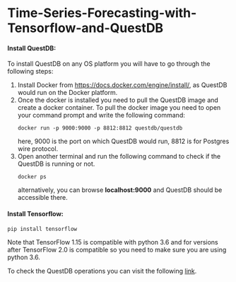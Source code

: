 # Time-Series-Forecasting-with-Tensorflow-and-QuestDB

#### Install QuestDB:

To install QuestDB on any OS platform you will have to go through the following steps:
1. Install Docker from https://docs.docker.com/engine/install/, as QuestDB would run on the Docker platform.
2. Once the docker is installed you need to pull the QuestDB image and create a docker container. To pull the docker image you need to open your command prompt and write the following command:
    ```
    docker run -p 9000:9000 -p 8812:8812 questdb/questdb
    ```
    here, 9000 is the port on which QuestDB would run, 8812 is for Postgres wire protocol. 
3. Open another terminal and run the following command to check if the QuestDB is running or not.
    ```
    docker ps
    ```
    alternatively, you can browse **localhost:9000** and QuestDB should be accessible there. 
    
#### Install Tensorflow:
```
pip install tensorflow
```
Note that TensorFlow 1.15 is compatible with python 3.6 and for versions after TensorFlow 2.0 is compatible so you need to make sure you are using python 3.6. 

To check the QuestDB operations you can visit the following [link](https://tutswiki.com/setup-access-questdb-python-notebook/).
